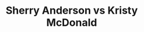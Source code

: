 ---
title: Sherry Anderson vs Kristy McDonald
player1:
  name: Anderson, Sherry
  percent: 83
  wins: 0
  losses: 2
player2:
  name: McDonald, Kristy
  percent: 71
  wins: 2
  losses: 0
games:
- player1:
    team: SK
    position: Third
    percent: 84
    win: 0
    loss: 1
  player2:
    team: MB
    position: Third
    percent: 74
    win: 1
    loss: 0
  event: Hearts
  year: 2014
  draw: Round Robin(3)
  score: MB 5 - SK 4
- player1:
    team: SK
    position: Third
    percent: 83
    win: 0
    loss: 1
  player2:
    team: MB
    position: Third
    percent: 69
    win: 1
    loss: 0
  event: Hearts
  year: 2014
  draw: Bronze(21)
  score: MB 7 - SK 3
- player1:
    team: LAW
    position: Third
    percent: 93
    win: 1
    loss: 0
  player2:
    team: CAR
    position: Third
    percent: 85
    win: 0
    loss: 1
  event: Trials (Women)
  year: 2013
  draw: Round Robin(7)
  score: LAW 7 - CAR 5
---